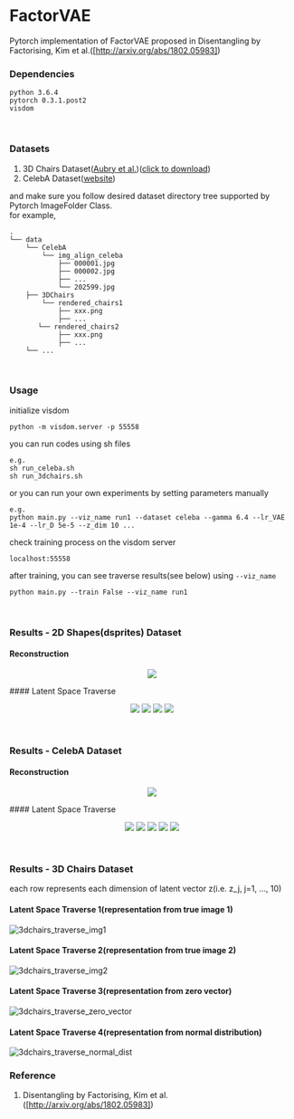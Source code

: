 # FactorVAE
Pytorch implementation of FactorVAE proposed in Disentangling by Factorising, Kim et al.([http://arxiv.org/abs/1802.05983])
<br>

### Dependencies
```
python 3.6.4
pytorch 0.3.1.post2
visdom
```
<br>

### Datasets
1. 3D Chairs Dataset([Aubry et al.])([click to download])
2. CelebA Dataset([website])

and make sure you follow desired dataset directory tree supported by Pytorch ImageFolder Class.<br>
for example,
```
.
└── data
    └── CelebA
        └── img_align_celeba
            ├── 000001.jpg
            ├── 000002.jpg
            ├── ...
            └── 202599.jpg
    ├── 3DChairs
        └── rendered_chairs1
            ├── xxx.png
            ├── ...
       └── rendered_chairs2
            ├── xxx.png
            ├── ...
    └── ...
```
<br>

### Usage
initialize visdom
```
python -m visdom.server -p 55558
```
you can run codes using sh files
```
e.g.
sh run_celeba.sh
sh run_3dchairs.sh
```
or you can run your own experiments by setting parameters manually
```
e.g.
python main.py --viz_name run1 --dataset celeba --gamma 6.4 --lr_VAE 1e-4 --lr_D 5e-5 --z_dim 10 ...
```
check training process on the visdom server
```
localhost:55558
```
after training, you can see traverse results(see below) using ```--viz_name```
```
python main.py --train False --viz_name run1
```

<br>

### Results - 2D Shapes(dsprites) Dataset
#### Reconstruction
<p align="center">
<img src=misc/2DShapes_reconstruction_700000.jpg>
</p>
#### Latent Space Traverse
<p align="center">
<img src=misc/2DShapes_fixed_ellipse_700000.gif>
<img src=misc/2DShapes_fixed_square_700000.gif>
<img src=misc/2DShapes_fixed_heart_700000.gif>
<img src=misc/2DShapes_random_img_700000.gif>
</p>
<br>

### Results - CelebA Dataset
#### Reconstruction
<p align="center">
<img src=misc/CelebA_reconstruction_850000.jpg>
</p>
#### Latent Space Traverse
<p align="center">
<img src=misc/CelebA_traverse_850000.png>
<img src=misc/CelebA_fixed_1_850000.gif>
<img src=misc/CelebA_fixed_2_850000.gif>
<img src=misc/CelebA_fixed_3_850000.gif>
<img src=misc/CelebA_fixed_4_850000.gif>
</p>
<br>


### Results - 3D Chairs Dataset
each row represents each dimension of latent vector z(i.e. z_j, j=1, ..., 10)

#### Latent Space Traverse 1(representation from true image 1)
![3dchairs_traverse_img1](misc/3dchairs_traverse_img1.jpg)
#### Latent Space Traverse 2(representation from true image 2)
![3dchairs_traverse_img2](misc/3dchairs_traverse_img2.jpg)
#### Latent Space Traverse 3(representation from zero vector)
![3dchairs_traverse_zero_vector](misc/3dchairs_traverse_zero_vector.jpg)
#### Latent Space Traverse 4(representation from normal distribution)
![3dchairs_traverse_normal_dist](misc/3dchairs_traverse_normal_dist.jpg)

### Reference
1. Disentangling by Factorising, Kim et al.([http://arxiv.org/abs/1802.05983])


[http://arxiv.org/abs/1802.05983]: http://arxiv.org/abs/1802.05983
[Aubry et al.]: http://www.di.ens.fr/~josef/publications/aubry14.pdf
[click to download]: https://www.di.ens.fr/willow/research/seeing3Dchairs/data/rendered_chairs.tar
[website]: http://mmlab.ie.cuhk.edu.hk/projects/CelebA.html
